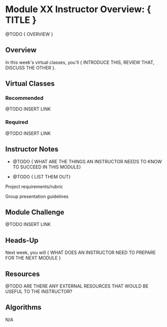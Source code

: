 # Module XX Instructor Overview: { TITLE }

@TODO { OVERVIEW }

## Overview

In this week's virtual classes, you'll { INTRODUCE THIS, REVIEW THAT, DISCUSS THE OTHER }.

## Virtual Classes

### Recommended

@TODO INSERT LINK

### Required

@TODO INSERT LINK

## Instructor Notes

* @TODO { WHAT ARE THE THINGS AN INSTRUCTOR NEEDS TO KNOW TO SUCCEED IN THIS MODULE}

* @TODO { LIST THEM OUT}

Project requirements/rubric

Group presentation guidelines


## Module Challenge

@TODO INSERT LINK

## Heads-Up

Next week, you will { WHAT DOES AN INSTRUCTOR NEED TO PREPARE FOR THE NEXT MODULE }

## Resources

@TODO ARE THERE ANY EXTERNAL RESOURCES THAT WOULD BE USEFUL TO THE INSTRUCTOR?

## Algorithms

N/A



